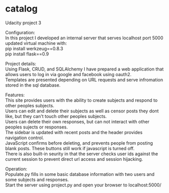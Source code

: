 # catalog
Udacity project 3

Configuration:<br>
In this project I developed an internal server that serves localhost port 5000<br>
updated virtual machine with:<br>
pip install werkzeug==0.8.3<br>
pip install flask==0.9<br>

Project details:<br>
Using Flask, CRUD, and SQLAlchemy I have prepared a web application that allows users to log in via google and facebook using oauth2.<br>
Templates are presented depending on URL requests and serve infromation stored in the sql database.<br>

Features:<br>
This site provides users with the ability to create subjects and respond to other peoples subjects.<br>
Users can edit and delete their subjects as well as censor posts they dont like, but they can't touch other peoples subjects.<br>
Users can delete their own responses, but can not interact with other peoples sujects or responses.<br>
The sidebar is updated with recent posts and the header provides navigation control.<br>
JavaScript confirms before deleting, and prevents people from posting blank posts. These buttons still work if javascript is turned off.<br>
There is also built-in seurity in that the server checks user ids against the current session to prevent direct url access and session hijacking.<br>

Operation:<br>
Populate.py fills in some basic database information with two users and some subjects and responses.<br>
Start the server using project.py and open your browser to localhost:5000/<br>
